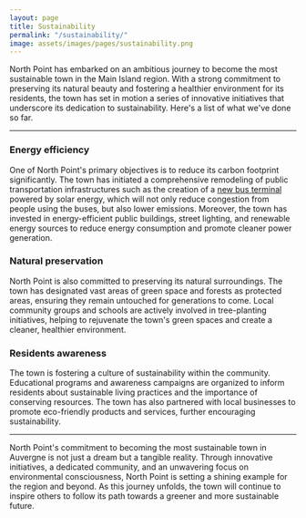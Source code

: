 ```yaml
---
layout: page
title: Sustainability
permalink: "/sustainability/"
image: assets/images/pages/sustainability.png
---
```


North Point has embarked on an ambitious journey to become the most sustainable town in the Main Island region. With a strong commitment to preserving its natural beauty and fostering a healthier environment for its residents, the town has set in motion a series of innovative initiatives that underscore its dedication to sustainability. Here's a list of what we've done so far.

---
### Energy efficiency
One of North Point's primary objectives is to reduce its carbon footprint significantly. The town has initiated a comprehensive remodeling of public transportation infrastructures such as the creation of a [new bus terminal](/northpoint/new-bus-terminal/) powered by solar energy, which will not only reduce congestion from people using the buses, but also lower emissions. Moreover, the town has invested in energy-efficient public buildings, street lighting, and renewable energy sources to reduce energy consumption and promote cleaner power generation.

### Natural preservation
North Point is also committed to preserving its natural surroundings. The town has designated vast areas of green space and forests as protected areas, ensuring they remain untouched for generations to come. Local community groups and schools are actively involved in tree-planting initiatives, helping to rejuvenate the town's green spaces and create a cleaner, healthier environment.

### Residents awareness
The town is fostering a culture of sustainability within the community. Educational programs and awareness campaigns are organized to inform residents about sustainable living practices and the importance of conserving resources. The town has also partnered with local businesses to promote eco-friendly products and services, further encouraging sustainability.

---
North Point's commitment to becoming the most sustainable town in Auvergne is not just a dream but a tangible reality. Through innovative initiatives, a dedicated community, and an unwavering focus on environmental consciousness, North Point is setting a shining example for the region and beyond. As this journey unfolds, the town will continue to inspire others to follow its path towards a greener and more sustainable future.


